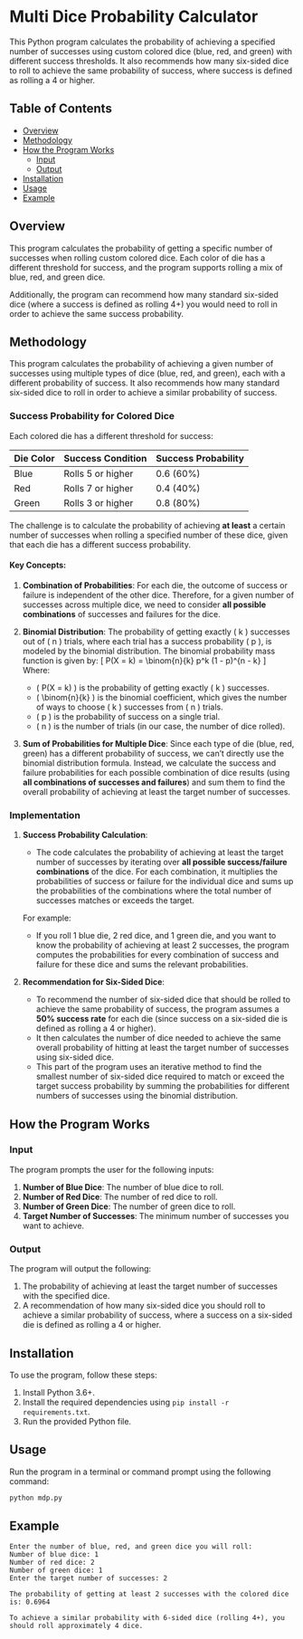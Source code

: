 # Multi Dice Probability Calculator

This Python program calculates the probability of achieving a specified number of successes using custom colored dice (blue, red, and green) with different success thresholds. It also recommends how many six-sided dice to roll to achieve the same probability of success, where success is defined as rolling a 4 or higher.

## Table of Contents
- [Overview](#overview)
- [Methodology](#methodology)
- [How the Program Works](#how-the-program-works)
  - [Input](#input)
  - [Output](#output)
- [Installation](#installation)
- [Usage](#usage)
- [Example](#example)

## Overview

This program calculates the probability of getting a specific number of successes when rolling custom colored dice. Each color of die has a different threshold for success, and the program supports rolling a mix of blue, red, and green dice.

Additionally, the program can recommend how many standard six-sided dice (where a success is defined as rolling 4+) you would need to roll in order to achieve the same success probability.

## Methodology

This program calculates the probability of achieving a given number of successes using multiple types of dice (blue, red, and green), each with a different probability of success. It also recommends how many standard six-sided dice to roll in order to achieve a similar probability of success. 

### Success Probability for Colored Dice

Each colored die has a different threshold for success:

| Die Color | Success Condition    | Success Probability |
|-----------|----------------------|---------------------|
| Blue      | Rolls 5 or higher     | 0.6 (60%)           |
| Red       | Rolls 7 or higher     | 0.4 (40%)           |
| Green     | Rolls 3 or higher     | 0.8 (80%)           |

The challenge is to calculate the probability of achieving **at least** a certain number of successes when rolling a specified number of these dice, given that each die has a different success probability.

#### Key Concepts:

1. **Combination of Probabilities**: For each die, the outcome of success or failure is independent of the other dice. Therefore, for a given number of successes across multiple dice, we need to consider **all possible combinations** of successes and failures for the dice.

2. **Binomial Distribution**: The probability of getting exactly \( k \) successes out of \( n \) trials, where each trial has a success probability \( p \), is modeled by the binomial distribution. The binomial probability mass function is given by:
   \[
   P(X = k) = \binom{n}{k} p^k (1 - p)^{n - k}
   \]
   Where:
   - \( P(X = k) \) is the probability of getting exactly \( k \) successes.
   - \( \binom{n}{k} \) is the binomial coefficient, which gives the number of ways to choose \( k \) successes from \( n \) trials.
   - \( p \) is the probability of success on a single trial.
   - \( n \) is the number of trials (in our case, the number of dice rolled).

3. **Sum of Probabilities for Multiple Dice**: Since each type of die (blue, red, green) has a different probability of success, we can’t directly use the binomial distribution formula. Instead, we calculate the success and failure probabilities for each possible combination of dice results (using **all combinations of successes and failures**) and sum them to find the overall probability of achieving at least the target number of successes.

### Implementation

1. **Success Probability Calculation**:
   - The code calculates the probability of achieving at least the target number of successes by iterating over **all possible success/failure combinations** of the dice. For each combination, it multiplies the probabilities of success or failure for the individual dice and sums up the probabilities of the combinations where the total number of successes matches or exceeds the target.
   
   For example:
   - If you roll 1 blue die, 2 red dice, and 1 green die, and you want to know the probability of achieving at least 2 successes, the program computes the probabilities for every combination of success and failure for these dice and sums the relevant probabilities.

2. **Recommendation for Six-Sided Dice**:
   - To recommend the number of six-sided dice that should be rolled to achieve the same probability of success, the program assumes a **50% success rate** for each die (since success on a six-sided die is defined as rolling a 4 or higher).
   - It then calculates the number of dice needed to achieve the same overall probability of hitting at least the target number of successes using six-sided dice.
   - This part of the program uses an iterative method to find the smallest number of six-sided dice required to match or exceed the target success probability by summing the probabilities for different numbers of successes using the binomial distribution.

## How the Program Works

### Input

The program prompts the user for the following inputs:

1. **Number of Blue Dice**: The number of blue dice to roll.
2. **Number of Red Dice**: The number of red dice to roll.
3. **Number of Green Dice**: The number of green dice to roll.
4. **Target Number of Successes**: The minimum number of successes you want to achieve.

### Output

The program will output the following:

1. The probability of achieving at least the target number of successes with the specified dice.
2. A recommendation of how many six-sided dice you should roll to achieve a similar probability of success, where a success on a six-sided die is defined as rolling a 4 or higher.

## Installation

To use the program, follow these steps:

1. Install Python 3.6+.
2. Install the required dependencies using `pip install -r requirements.txt`.
3. Run the provided Python file.

## Usage

Run the program in a terminal or command prompt using the following command:

```bash
python mdp.py
``` 

## Example
```
Enter the number of blue, red, and green dice you will roll:
Number of blue dice: 1
Number of red dice: 2
Number of green dice: 1
Enter the target number of successes: 2

The probability of getting at least 2 successes with the colored dice is: 0.6964

To achieve a similar probability with 6-sided dice (rolling 4+), you should roll approximately 4 dice.
```

